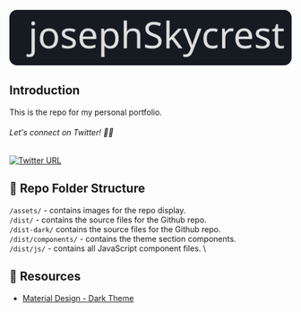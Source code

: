 <p align="center">
  <img src="/assets/js-logo.svg" width="600" alt="js-hero">
</p>

## Introduction
This is the repo for my personal portfolio. 

###### Let's connect on Twitter! 🤙🏻
[![Twitter URL](https://img.shields.io/twitter/url/https/twitter.com/josephskycrest.svg?style=social&label=Follow%20%40josephskycrest)](https://twitter.com/josephskycrest)

## 📂 Repo Folder Structure
`/assets/` - contains images for the repo display. \
`/dist/` - contains the source files for the Github repo. \
`/dist-dark/` contains the source files for the Github repo. \
`/dist/components/` - contains the theme section components. \
`/dist/js/` - contains all JavaScript component files. \

## 📌 Resources
- [Material Design - Dark Theme](https://material.io/design/color/dark-theme.html#ui-application)